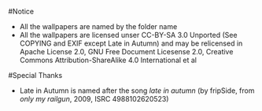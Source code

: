 #Notice
- All the wallpapers are named by the folder name
- All the wallpapers are licensed unser CC-BY-SA 3.0 Unported (See COPYING and EXIF except Late in Autumn) and may be relicensed in Apache License 2.0, GNU Free Document Licesense 2.0, Creative Commons Attribution-ShareAlike 4.0 International et al

#Special Thanks
- Late in Autumn is named after the song *late in autumn* (by fripSide, from *only my railgun*, 2009, ISRC 4988102620523)